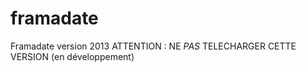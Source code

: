 framadate
=========

Framadate version 2013
ATTENTION : NE *PAS* TELECHARGER CETTE VERSION (en développement)
